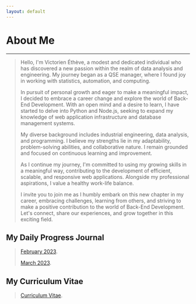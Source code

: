 ```yaml
---
layout: default
---
```


# About Me
* * *

>Hello, I'm Victorien Éthève, a modest and dedicated individual who has discovered a new passion within the realm of data analysis and engineering. My journey began as a QSE manager, where I found joy in working with statistics, automation, and computing.
>
>In pursuit of personal growth and eager to make a meaningful impact, I decided to embrace a career change and explore the world of Back-End Development. With an open mind and a desire to learn, I have started to delve into Python and Node.js, seeking to expand my knowledge of web application infrastructure and database management systems.
>
>My diverse background includes industrial engineering, data analysis, and programming. I believe my strengths lie in my adaptability, problem-solving abilities, and collaborative nature. I remain grounded and focused on continuous learning and improvement.
>
>As I continue my journey, I'm committed to using my growing skills in a meaningful way, contributing to the development of efficient, scalable, and responsive web applications. Alongside my professional aspirations, I value a healthy work-life balance.
>
>I invite you to join me as I humbly embark on this new chapter in my career, embracing challenges, learning from others, and striving to make a positive contribution to the world of Back-End Development. Let's connect, share our experiences, and grow together in this exciting field.

## My Daily Progress Journal

> [February 2023](./february_2023.html).
>
> [March 2023](./march_2023.html).

## My Curriculum Vitae

> [Curriculum Vitae](./resume.md).

